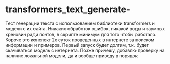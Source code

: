 # transformers_text_generate-
Тест генерации текста с использованием библиотеки transformers и модели с их сайта.
Никаких обработок ошибок, никакой воды и заумных хреновин ради понтов, в скрипте минимум для того чтобы работало.
Короче это конспект 2х суток проведенных в интернете за поиском информации и примеров.
Первый запуск будет долгим, т.к. будет скачиваться модель с интернета.
Позже причешу, добавлю проверку на наличие локальной модели, да и вообще приведу в порядок
